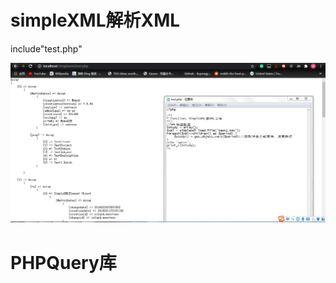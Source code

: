 # simpleXML解析XML

  include"test.php"
  
![image](https://github.com/Willhelmina/The-Principle-of-Database-II/blob/master/Lesson%2010/simplexml.PNG)

# PHPQuery库
